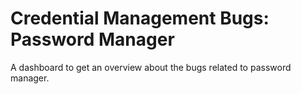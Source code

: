 # Credential Management Bugs: Password Manager
A dashboard to get an overview about the bugs related to password manager.
